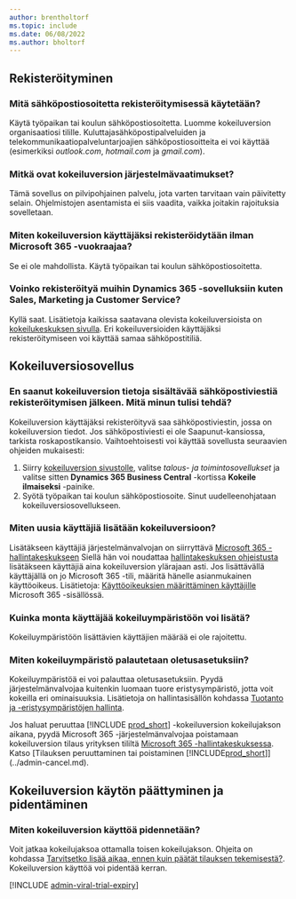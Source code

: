 ```yaml
---
author: brentholtorf
ms.topic: include
ms.date: 06/08/2022
ms.author: bholtorf
---
```

## Rekisteröityminen

### Mitä sähköpostiosoitetta rekisteröitymisessä käytetään?

Käytä työpaikan tai koulun sähköpostiosoitetta. Luomme kokeiluversion organisaatiosi tilille. Kuluttajasähköpostipalveluiden ja telekommunikaatiopalveluntarjoajien sähköpostiosoitteita ei voi käyttää (esimerkiksi *outlook.com*, *hotmail.com* ja *gmail.com*).  

### Mitkä ovat kokeiluversion järjestelmävaatimukset?

Tämä sovellus on pilvipohjainen palvelu, jota varten tarvitaan vain päivitetty selain. Ohjelmistojen asentamista ei siis vaadita, vaikka joitakin rajoituksia sovelletaan.  

### Miten kokeiluversion käyttäjäksi rekisteröidytään ilman Microsoft 365 -vuokraajaa?

Se ei ole mahdollista. Käytä työpaikan tai koulun sähköpostiosoitetta.

### Voinko rekisteröityä muihin Dynamics 365 -sovelluksiin kuten Sales, Marketing ja Customer Service?

Kyllä saat. Lisätietoja kaikissa saatavana olevista kokeiluversioista on [kokeilukeskuksen sivulla](https://dynamics.microsoft.com/dynamics-365-free-trial). Eri kokeiluversioiden käyttäjäksi rekisteröitymiseen voi käyttää samaa sähköpostitiliä.<!-- However, it is not possible to have multiple apps on the same trial site. Each trial will be on a different org and URL. The trial data won’t be shared across apps.-->

## Kokeiluversiosovellus

### En saanut kokeiluversion tietoja sisältävää sähköpostiviestiä rekisteröitymisen jälkeen. Mitä minun tulisi tehdä?

Kokeiluversion käyttäjäksi rekisteröityvä saa sähköpostiviestin, jossa on kokeiluversion tiedot. Jos sähköpostiviesti ei ole Saapunut-kansiossa, tarkista roskapostikansio. Vaihtoehtoisesti voi käyttää sovellusta seuraavien ohjeiden mukaisesti:

1. Siirry [kokeiluversion sivustolle](https://go.microsoft.com/fwlink/?linkid=847861), valitse *talous- ja toimintosovellukset* ja valitse sitten **Dynamics 365 Business Central** -kortissa **Kokeile ilmaiseksi** -painike.  
2. Syötä työpaikan tai koulun sähköpostiosoite. Sinut uudelleenohjataan kokeiluversiosovellukseen.  

### Miten uusia käyttäjiä lisätään kokeiluversioon?

Lisätäkseen käyttäjiä järjestelmänvalvojan on siirryttävä [Microsoft 365 -hallintakeskukseen](https://admin.microsoft.com) Siellä hän voi noudattaa [hallintakeskuksen ohjeistusta](/microsoft-365/admin/add-users/add-users) lisätäkseen käyttäjiä aina kokeiluversion ylärajaan asti. Jos lisättävällä käyttäjällä on jo Microsoft 365 -tili, määritä hänelle asianmukainen käyttöoikeus. Lisätietoja: [Käyttöoikeuksien määrittäminen käyttäjille](/microsoft-365/admin/manage/assign-licenses-to-users) Microsoft 365 -sisällössä.

### Kuinka monta käyttäjää kokeiluympäristöön voi lisätä?

Kokeiluympäristöön lisättävien käyttäjien määrää ei ole rajoitettu.

### Miten kokeiluympäristö palautetaan oletusasetuksiin?

Kokeiluympäristöä ei voi palauttaa oletusasetuksiin. Pyydä järjestelmänvalvojaa kuitenkin luomaan tuore eristysympäristö, jotta voit kokeilla eri ominaisuuksia. Lisätietoja on hallintasisällön kohdassa [Tuotanto ja -eristysympäristöjen hallinta](/dynamics365/business-central/dev-itpro/administration/environment-types).  

Jos haluat peruuttaa [!INCLUDE [prod_short](prod_short.md)] -kokeiluversion kokeilujakson aikana, pyydä Microsoft 365 -järjestelmänvalvojaa poistamaan kokeiluversion tilaus yrityksen tililtä [Microsoft 365 -hallintakeskuksessa](https://admin.microsoft.com/). Katso [Tilauksen peruuttaminen tai poistaminen [!INCLUDE[prod_short](prod_short.md)]](../admin-cancel.md).  

## Kokeiluversion käytön päättyminen ja pidentäminen

### Miten kokeiluversion käyttöä pidennetään?

Voit jatkaa kokeilujaksoa ottamalla toisen kokeilujakson. Ohjeita on kohdassa [Tarvitsetko lisää aikaa, ennen kuin päätät tilauksen tekemisestä?](../admin-extend-trial.md). Kokeiluversion käyttöä voi pidentää kerran.

[!INCLUDE [admin-viral-trial-expiry](admin-viral-trial-expiry.md)]
